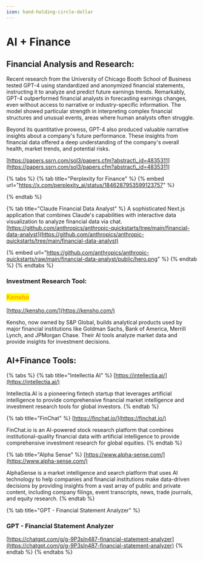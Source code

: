 ```yaml
---
icon: hand-holding-circle-dollar
---
```


# AI + Finance

## Financial Analysis and Research:&#x20;

Recent research from the University of Chicago Booth School of Business tested GPT-4 using standardized and anonymized financial statements, instructing it to analyze and predict future earnings trends. Remarkably, GPT-4 outperformed financial analysts in forecasting earnings changes, even without access to narrative or industry-specific information. The model showed particular strength in interpreting complex financial structures and unusual events, areas where human analysts often struggle.

Beyond its quantitative prowess, GPT-4 also produced valuable narrative insights about a company's future performance. These insights from financial data offered a deep understanding of the company's overall health, market trends, and potential risks.

[https://papers.ssrn.com/sol3/papers.cfm?abstract\_id=4835311](https://papers.ssrn.com/sol3/papers.cfm?abstract\_id=4835311)



{% tabs %}
{% tab title="Perplexity for Finance" %}
{% embed url="https://x.com/perplexity_ai/status/1846287953599123757" %}


{% endtab %}

{% tab title="Claude Financial Data Analyst" %}
A sophisticated Next.js application that combines Claude's capabilities with interactive data visualization to analyze financial data via chat.\
[https://github.com/anthropics/anthropic-quickstarts/tree/main/financial-data-analyst](https://github.com/anthropics/anthropic-quickstarts/tree/main/financial-data-analyst)

{% embed url="https://github.com/anthropics/anthropic-quickstarts/raw/main/financial-data-analyst/public/hero.png" %}
{% endtab %}
{% endtabs %}



### **Investment Research Tool:**

### <mark style="color:orange;">Kensho</mark>

[https://kensho.com/](https://kensho.com/)

Kensho, now owned by S\&P Global, builds analytical products used by major financial institutions like Goldman Sachs, Bank of America, Merrill Lynch, and JPMorgan Chase. Their AI tools analyze market data and provide insights for investment decisions.



## AI+Finance Tools:

{% tabs %}
{% tab title="Intellectia AI" %}
[https://intellectia.ai/](https://intellectia.ai/)

Intellectia.AI is a pioneering fintech startup that leverages artificial intelligence to provide comprehensive financial market intelligence and investment research tools for global investors.
{% endtab %}

{% tab title="FinChat" %}
[https://finchat.io/](https://finchat.io/)

FinChat.io is an AI-powered stock research platform that combines institutional-quality financial data with artificial intelligence to provide comprehensive investment research for global equities.
{% endtab %}

{% tab title="Alpha Sense" %}
[https://www.alpha-sense.com/](https://www.alpha-sense.com/)

AlphaSense is a market intelligence and search platform that uses AI technology to help companies and financial institutions make data-driven decisions by providing insights from a vast array of public and private content, including company filings, event transcripts, news, trade journals, and equity research.
{% endtab %}

{% tab title="GPT - Financial Statement Analyzer" %}
### GPT - Financial Statement Analyzer

[https://chatgpt.com/g/g-9P3sIn487-financial-statement-analyzer](https://chatgpt.com/g/g-9P3sIn487-financial-statement-analyzer)
{% endtab %}
{% endtabs %}





